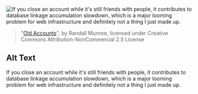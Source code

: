 ![If you close an account while it's still friends with people, it contributes to database linkage accumulation slowdown, which is a major looming problem for web infrastructure and definitely not a thing I just made up.](https://imgs.xkcd.com/comics/old_accounts.png)
> "[Old Accounts](https://xkcd.com/1250/)", by Randall Munroe, licensed under Creative Commons Attribution-NonCommercial 2.5 License

## Alt Text
If you close an account while it's still friends with people, it contributes to database linkage accumulation slowdown, which is a major looming problem for web infrastructure and definitely not a thing I just made up.
